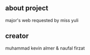 ## about project
major's web requested by miss yuli

## creator
muhammad kevin almer & naufal firzat
